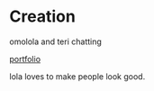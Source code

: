 # Creation

omolola and teri chatting

[portfolio](https://iamteri.tech)

lola loves to make people look good.
